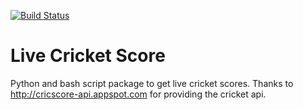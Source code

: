 [![Build Status](https://travis-ci.org/kaustav-das/live-cricket-score.svg?branch=master)](https://travis-ci.org/kaustav-das/live-cricket-score)

# Live Cricket Score
Python and bash script package to get live cricket scores.
Thanks to http://cricscore-api.appspot.com for providing the cricket api.